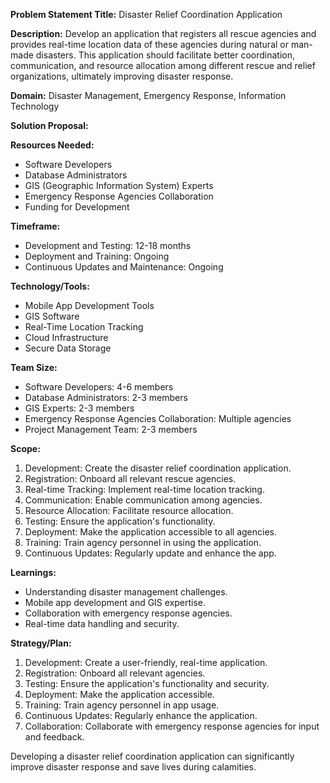 **Problem Statement Title:** Disaster Relief Coordination Application

**Description:** Develop an application that registers all rescue agencies and provides real-time location data of these agencies during natural or man-made disasters. This application should facilitate better coordination, communication, and resource allocation among different rescue and relief organizations, ultimately improving disaster response.

**Domain:** Disaster Management, Emergency Response, Information Technology

**Solution Proposal:**

**Resources Needed:**
- Software Developers
- Database Administrators
- GIS (Geographic Information System) Experts
- Emergency Response Agencies Collaboration
- Funding for Development

**Timeframe:**
- Development and Testing: 12-18 months
- Deployment and Training: Ongoing
- Continuous Updates and Maintenance: Ongoing

**Technology/Tools:**
- Mobile App Development Tools
- GIS Software
- Real-Time Location Tracking
- Cloud Infrastructure
- Secure Data Storage

**Team Size:**
- Software Developers: 4-6 members
- Database Administrators: 2-3 members
- GIS Experts: 2-3 members
- Emergency Response Agencies Collaboration: Multiple agencies
- Project Management Team: 2-3 members

**Scope:**
1. Development: Create the disaster relief coordination application.
2. Registration: Onboard all relevant rescue agencies.
3. Real-time Tracking: Implement real-time location tracking.
4. Communication: Enable communication among agencies.
5. Resource Allocation: Facilitate resource allocation.
6. Testing: Ensure the application's functionality.
7. Deployment: Make the application accessible to all agencies.
8. Training: Train agency personnel in using the application.
9. Continuous Updates: Regularly update and enhance the app.

**Learnings:**
- Understanding disaster management challenges.
- Mobile app development and GIS expertise.
- Collaboration with emergency response agencies.
- Real-time data handling and security.

**Strategy/Plan:**
1. Development: Create a user-friendly, real-time application.
2. Registration: Onboard all relevant agencies.
3. Testing: Ensure the application's functionality and security.
4. Deployment: Make the application accessible.
5. Training: Train agency personnel in app usage.
6. Continuous Updates: Regularly enhance the application.
7. Collaboration: Collaborate with emergency response agencies for input and feedback.

Developing a disaster relief coordination application can significantly improve disaster response and save lives during calamities.
